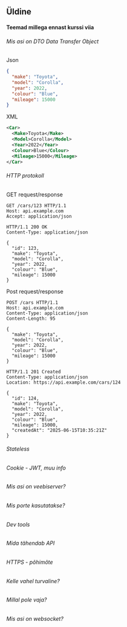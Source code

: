 ## Üldine

#### Teemad millega ennast kurssi viia


###### Mis asi on DTO Data Transfer Object

Json
```json
{
  "make": "Toyota",
  "model": "Corolla",
  "year": 2022,
  "colour": "Blue",
  "mileage": 15000
}
```

XML
```xml
<Car>
  <Make>Toyota</Make>
  <Model>Corolla</Model>
  <Year>2022</Year>
  <Colour>Blue</Colour>
  <Mileage>15000</Mileage>
</Car>
```

###### HTTP protokoll


GET request/response

```
GET /cars/123 HTTP/1.1
Host: api.example.com
Accept: application/json
```

```
HTTP/1.1 200 OK
Content-Type: application/json

{
  "id": 123,
  "make": "Toyota",
  "model": "Corolla",
  "year": 2022,
  "colour": "Blue",
  "mileage": 15000
}
```

Post request/response
```
POST /cars HTTP/1.1
Host: api.example.com
Content-Type: application/json
Content-Length: 95

{
  "make": "Toyota",
  "model": "Corolla",
  "year": 2022,
  "colour": "Blue",
  "mileage": 15000
}
```

```
HTTP/1.1 201 Created
Content-Type: application/json
Location: https://api.example.com/cars/124

{
  "id": 124,
  "make": "Toyota",
  "model": "Corolla",
  "year": 2022,
  "colour": "Blue",
  "mileage": 15000,
  "createdAt": "2025-06-15T10:35:21Z"
}
```

###### Stateless
###### Cookie - JWT, muu info
###### Mis asi on veebiserver?
###### Mis porte kasutatakse?
###### Dev tools
###### Mida tähendab API

###### HTTPS - põhimõte
###### Kelle vahel turvaline?
###### Millal pole vaja?

###### Mis asi on websocket?
